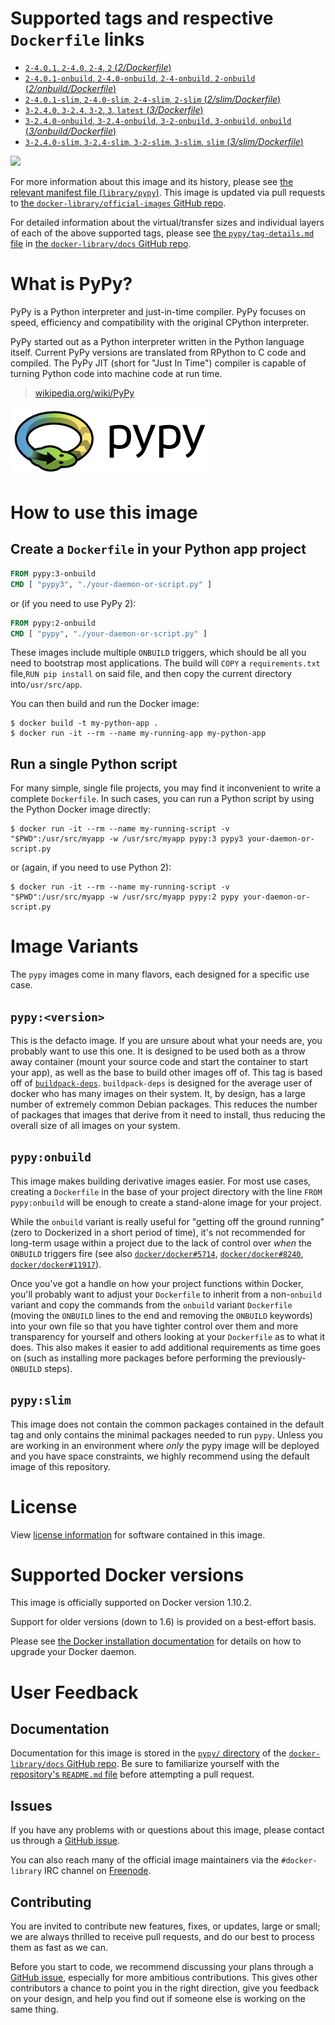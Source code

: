 # Supported tags and respective `Dockerfile` links

-	[`2-4.0.1`, `2-4.0`, `2-4`, `2` (*2/Dockerfile*)](https://github.com/docker-library/pypy/blob/7663c0dfad945ebc6b6b2fc07d09a1ebca619f8c/2/Dockerfile)
-	[`2-4.0.1-onbuild`, `2-4.0-onbuild`, `2-4-onbuild`, `2-onbuild` (*2/onbuild/Dockerfile*)](https://github.com/docker-library/pypy/blob/b48e8489ab794a2bacfd396c2f8e1a5b06d6ae48/2/onbuild/Dockerfile)
-	[`2-4.0.1-slim`, `2-4.0-slim`, `2-4-slim`, `2-slim` (*2/slim/Dockerfile*)](https://github.com/docker-library/pypy/blob/7663c0dfad945ebc6b6b2fc07d09a1ebca619f8c/2/slim/Dockerfile)
-	[`3-2.4.0`, `3-2.4`, `3-2`, `3`, `latest` (*3/Dockerfile*)](https://github.com/docker-library/pypy/blob/7663c0dfad945ebc6b6b2fc07d09a1ebca619f8c/3/Dockerfile)
-	[`3-2.4.0-onbuild`, `3-2.4-onbuild`, `3-2-onbuild`, `3-onbuild`, `onbuild` (*3/onbuild/Dockerfile*)](https://github.com/docker-library/pypy/blob/b48e8489ab794a2bacfd396c2f8e1a5b06d6ae48/3/onbuild/Dockerfile)
-	[`3-2.4.0-slim`, `3-2.4-slim`, `3-2-slim`, `3-slim`, `slim` (*3/slim/Dockerfile*)](https://github.com/docker-library/pypy/blob/7663c0dfad945ebc6b6b2fc07d09a1ebca619f8c/3/slim/Dockerfile)

[![](https://badge.imagelayers.io/pypy:latest.svg)](https://imagelayers.io/?images=pypy:2-4.0.1,pypy:2-4.0.1-onbuild,pypy:2-4.0.1-slim,pypy:3-2.4.0,pypy:3-2.4.0-onbuild,pypy:3-2.4.0-slim)

For more information about this image and its history, please see [the relevant manifest file (`library/pypy`)](https://github.com/docker-library/official-images/blob/master/library/pypy). This image is updated via pull requests to [the `docker-library/official-images` GitHub repo](https://github.com/docker-library/official-images).

For detailed information about the virtual/transfer sizes and individual layers of each of the above supported tags, please see [the `pypy/tag-details.md` file](https://github.com/docker-library/docs/blob/master/pypy/tag-details.md) in [the `docker-library/docs` GitHub repo](https://github.com/docker-library/docs).

# What is PyPy?

PyPy is a Python interpreter and just-in-time compiler. PyPy focuses on speed, efficiency and compatibility with the original CPython interpreter.

PyPy started out as a Python interpreter written in the Python language itself. Current PyPy versions are translated from RPython to C code and compiled. The PyPy JIT (short for "Just In Time") compiler is capable of turning Python code into machine code at run time.

> [wikipedia.org/wiki/PyPy](https://en.wikipedia.org/wiki/PyPy)

![logo](https://raw.githubusercontent.com/docker-library/docs/ff804ee81e3f94dab5cd207a0a0504e5e67606dd/pypy/logo.png)

# How to use this image

## Create a `Dockerfile` in your Python app project

```dockerfile
FROM pypy:3-onbuild
CMD [ "pypy3", "./your-daemon-or-script.py" ]
```

or (if you need to use PyPy 2):

```dockerfile
FROM pypy:2-onbuild
CMD [ "pypy", "./your-daemon-or-script.py" ]
```

These images include multiple `ONBUILD` triggers, which should be all you need to bootstrap most applications. The build will `COPY` a `requirements.txt` file,`RUN pip install` on said file, and then copy the current directory into`/usr/src/app`.

You can then build and run the Docker image:

```console
$ docker build -t my-python-app .
$ docker run -it --rm --name my-running-app my-python-app
```

## Run a single Python script

For many simple, single file projects, you may find it inconvenient to write a complete `Dockerfile`. In such cases, you can run a Python script by using the Python Docker image directly:

```console
$ docker run -it --rm --name my-running-script -v "$PWD":/usr/src/myapp -w /usr/src/myapp pypy:3 pypy3 your-daemon-or-script.py
```

or (again, if you need to use Python 2):

```console
$ docker run -it --rm --name my-running-script -v "$PWD":/usr/src/myapp -w /usr/src/myapp pypy:2 pypy your-daemon-or-script.py
```

# Image Variants

The `pypy` images come in many flavors, each designed for a specific use case.

## `pypy:<version>`

This is the defacto image. If you are unsure about what your needs are, you probably want to use this one. It is designed to be used both as a throw away container (mount your source code and start the container to start your app), as well as the base to build other images off of. This tag is based off of [`buildpack-deps`](https://registry.hub.docker.com/_/buildpack-deps/). `buildpack-deps` is designed for the average user of docker who has many images on their system. It, by design, has a large number of extremely common Debian packages. This reduces the number of packages that images that derive from it need to install, thus reducing the overall size of all images on your system.

## `pypy:onbuild`

This image makes building derivative images easier. For most use cases, creating a `Dockerfile` in the base of your project directory with the line `FROM pypy:onbuild` will be enough to create a stand-alone image for your project.

While the `onbuild` variant is really useful for "getting off the ground running" (zero to Dockerized in a short period of time), it's not recommended for long-term usage within a project due to the lack of control over *when* the `ONBUILD` triggers fire (see also [`docker/docker#5714`](https://github.com/docker/docker/issues/5714), [`docker/docker#8240`](https://github.com/docker/docker/issues/8240), [`docker/docker#11917`](https://github.com/docker/docker/issues/11917)).

Once you've got a handle on how your project functions within Docker, you'll probably want to adjust your `Dockerfile` to inherit from a non-`onbuild` variant and copy the commands from the `onbuild` variant `Dockerfile` (moving the `ONBUILD` lines to the end and removing the `ONBUILD` keywords) into your own file so that you have tighter control over them and more transparency for yourself and others looking at your `Dockerfile` as to what it does. This also makes it easier to add additional requirements as time goes on (such as installing more packages before performing the previously-`ONBUILD` steps).

## `pypy:slim`

This image does not contain the common packages contained in the default tag and only contains the minimal packages needed to run `pypy`. Unless you are working in an environment where *only* the pypy image will be deployed and you have space constraints, we highly recommend using the default image of this repository.

# License

View [license information](https://bitbucket.org/pypy/pypy/src/c3ff0dd6252b6ba0d230f3624dbb4aab8973a1d0/LICENSE?at=default) for software contained in this image.

# Supported Docker versions

This image is officially supported on Docker version 1.10.2.

Support for older versions (down to 1.6) is provided on a best-effort basis.

Please see [the Docker installation documentation](https://docs.docker.com/installation/) for details on how to upgrade your Docker daemon.

# User Feedback

## Documentation

Documentation for this image is stored in the [`pypy/` directory](https://github.com/docker-library/docs/tree/master/pypy) of the [`docker-library/docs` GitHub repo](https://github.com/docker-library/docs). Be sure to familiarize yourself with the [repository's `README.md` file](https://github.com/docker-library/docs/blob/master/README.md) before attempting a pull request.

## Issues

If you have any problems with or questions about this image, please contact us through a [GitHub issue](https://github.com/docker-library/pypy/issues).

You can also reach many of the official image maintainers via the `#docker-library` IRC channel on [Freenode](https://freenode.net).

## Contributing

You are invited to contribute new features, fixes, or updates, large or small; we are always thrilled to receive pull requests, and do our best to process them as fast as we can.

Before you start to code, we recommend discussing your plans through a [GitHub issue](https://github.com/docker-library/pypy/issues), especially for more ambitious contributions. This gives other contributors a chance to point you in the right direction, give you feedback on your design, and help you find out if someone else is working on the same thing.

